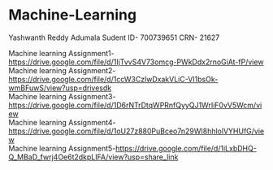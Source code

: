 # Machine-Learning
Yashwanth Reddy Adumala
Sudent ID- 700739651
CRN- 21627

Machine learning Assignment1- https://drive.google.com/file/d/1IjTvvS4V73omcg-PWkDdx2rnoGiAt-fP/view  
Machine learning Assignment2- https://drive.google.com/file/d/1ccW3CzlwDxakVLiC-VI1bsOk-wmBFuwS/view?usp=drivesdk  
Machine learning Assignment3-https://drive.google.com/file/d/1D6rNTrDtqWPRnfQyyQJ1WrIiF0vV5Wcm/view  
Machine learning Assignment4-https://drive.google.com/file/d/1oU27z880PuBceo7n29WI8hhlolVYHUfG/view  
Machine learning Assignment5-https://drive.google.com/file/d/1iLxbDHQ-Q_MBaD_fwrj4Oe6t2dkpLIFA/view?usp=share_link
